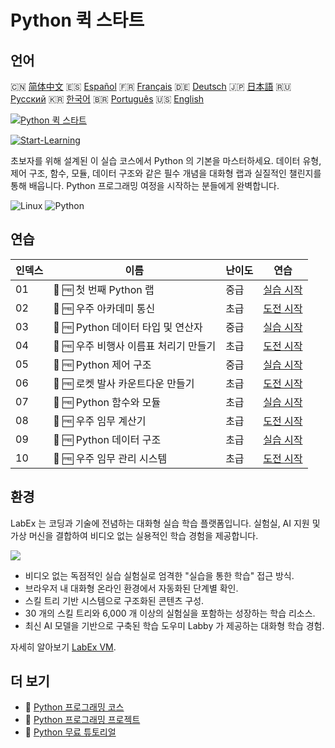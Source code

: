 # Python 퀵 스타트

## 언어

🇨🇳 [简体中文](README_zh.md) 🇪🇸 [Español](README_es.md) 🇫🇷 [Français](README_fr.md) 🇩🇪 [Deutsch](README_de.md) 🇯🇵 [日本語](README_ja.md) 🇷🇺 [Русский](README_ru.md) 🇰🇷 [한국어](README_ko.md) 🇧🇷 [Português](README_pt.md) 🇺🇸 [English](README.md) 

[![Python 퀵 스타트](https://cover-creator.labex.io/quick-start-with-python.png?lang=ko)](https://labex.io/ko/courses/quick-start-with-python)

[![Start-Learning](https://img.shields.io/badge/Start-Learning-whitesmoke?style=for-the-badge)](https://labex.io/ko/courses/quick-start-with-python)

초보자를 위해 설계된 이 실습 코스에서 Python 의 기본을 마스터하세요. 데이터 유형, 제어 구조, 함수, 모듈, 데이터 구조와 같은 필수 개념을 대화형 랩과 실질적인 챌린지를 통해 배웁니다. Python 프로그래밍 여정을 시작하는 분들에게 완벽합니다.

![Linux](https://img.shields.io/badge/Linux-whitesmoke?style=for-the-badge&logo=linux)
![Python](https://img.shields.io/badge/Python-whitesmoke?style=for-the-badge&logo=python)


## 연습

|   인덱스 | 이름                                   | 난이도   | 연습                                                                                                                       |
|----------|----------------------------------------|----------|----------------------------------------------------------------------------------------------------------------------------|
|       01 | 📖 🆓 첫 번째 Python 랩                | 중급     | <a target='_blank' href='https://labex.io/ko/tutorials/python-your-first-python-lab-270256'>실습 시작</a>                  |
|       02 | 🎯 🆓 우주 아카데미 통신               | 초급     | <a target='_blank' href='https://labex.io/ko/tutorials/python-space-academy-communication-393069'>도전 시작</a>            |
|       03 | 📖 🆓 Python 데이터 타입 및 연산자     | 중급     | <a target='_blank' href='https://labex.io/ko/tutorials/python-python-data-types-and-operators-393077'>실습 시작</a>        |
|       04 | 🎯 🆓 우주 비행사 이름표 처리기 만들기 | 초급     | <a target='_blank' href='https://labex.io/ko/tutorials/python-create-an-astronaut-name-tag-processor-393083'>도전 시작</a> |
|       05 | 📖 🆓 Python 제어 구조                 | 중급     | <a target='_blank' href='https://labex.io/ko/tutorials/python-python-control-structures-393123'>실습 시작</a>              |
|       06 | 🎯 🆓 로켓 발사 카운트다운 만들기      | 초급     | <a target='_blank' href='https://labex.io/ko/tutorials/python-create-a-rocket-launch-countdown-393128'>도전 시작</a>       |
|       07 | 📖 🆓 Python 함수와 모듈               | 초급     | <a target='_blank' href='https://labex.io/ko/tutorials/python-python-functions-and-modules-393141'>실습 시작</a>           |
|       08 | 🎯 🆓 우주 임무 계산기                 | 초급     | <a target='_blank' href='https://labex.io/ko/tutorials/python-space-mission-calculator-393156'>도전 시작</a>               |
|       09 | 📖 🆓 Python 데이터 구조               | 초급     | <a target='_blank' href='https://labex.io/ko/tutorials/python-python-data-structures-393168'>실습 시작</a>                 |
|       10 | 🎯 🆓 우주 임무 관리 시스템            | 초급     | <a target='_blank' href='https://labex.io/ko/tutorials/python-space-mission-management-system-393176'>도전 시작</a>        |

## 환경

LabEx 는 코딩과 기술에 전념하는 대화형 실습 학습 플랫폼입니다. 실험실, AI 지원 및 가상 머신을 결합하여 비디오 없는 실용적인 학습 경험을 제공합니다.

![](https://tutorial-screenshot.getvm.io/images/vm-1725247253.png)

- 비디오 없는 독점적인 실습 실험실로 엄격한 "실습을 통한 학습" 접근 방식.
- 브라우저 내 대화형 온라인 환경에서 자동화된 단계별 확인.
- 스킬 트리 기반 시스템으로 구조화된 콘텐츠 구성.
- 30 개의 스킬 트리와 6,000 개 이상의 실험실을 포함하는 성장하는 학습 리소스.
- 최신 AI 모델을 기반으로 구축된 학습 도우미 Labby 가 제공하는 대화형 학습 경험.

자세히 알아보기 [LabEx VM](https://support.labex.io/using-labex/virtual-machine).

## 더 보기

- 🔗 [Python 프로그래밍 코스](https://github.com/labex-labs/awesome-programming-courses)
- 🔗 [Python 프로그래밍 프로젝트](https://github.com/labex-labs/awesome-programming-projects)
- 🔗 [Python 무료 튜토리얼](https://github.com/labex-labs/python-free-tutorials)

